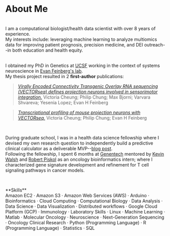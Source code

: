 # About Me

<br>
I am a computational biologist/health data scientist with over 8 years of experience.<br>
My interests include: leveraging machine learning to analyze multiomics data for improving patient prognosis, precision medicine, and DEI outreach--in both education and health equity.<br><br>

I obtained my PhD in Genetics at [UCSF](https://tetrad.ucsf.edu/) working in the context of systems neuroscience in [Evan Feinberg's lab](http://www.evanfeinberglab.com/).<br> 
My thesis project resulted in 2 **first-author** publications:<br>

> [*Virally Encoded Connectivity Transgenic Overlay RNA sequencing (VECTORseq) defines projection neurons involved in sensorimotor integration.*](https://doi.org/10.1016/j.celrep.2021.110131) Victoria Cheung; Philip Chung; Max Bjorni; Varvara Shvareva; Yesenia Lopez; Evan H Feinberg<br>

> [*Transcriptional profiling of mouse projection neurons with VECTORseq.*](https://doi.org/10.1016/j.xpro.2022.101625) Victoria Cheung; Philip Chung; Evan H Feinberg<br>
<br>

During graduate school, I was in a health data science fellowship where I devised my own research question to independently build a predictive clinical calculator as a deliverable MVP--[blog post](https://towardsdatascience.com/predicting-acute-kidney-injury-in-hospitalized-patients-53ca07525e67?gi=619e89828b8e).<br>
Following the fellowship, I spent 6 months at [Genentech](https://www.gene.com/) mentored by [Kevin Walsh](https://www.researchgate.net/profile/Kevin-Walsh-3) and [Robert Piskol](https://scholar.google.com/citations?user=4dgMpSAAAAAJ&hl=en) as an oncology bioinformatics intern; where I characterized gene signature development and refinement for T cell signaling pathways in cancer models.


<p>&nbsp;</p>
**Skills**<br>
Amazon EC2 · Amazon S3 · Amazon Web Services (AWS) · Arduino · Bioinformatics · Cloud Computing · Computational Biology · Data Analysis · Data Science · Data Visualization · Distributed workflows · Google Cloud Platform (GCP) ·  Immunology · Laboratory Skills · Linux  · Machine Learning · Matlab · Molecular Oncology · Neuroscience · Next-Generation Sequencing · Oncology Clinical Research · Python (Programming Language) ·  R (Programming Language) · Statistics · SQL
